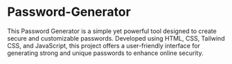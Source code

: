 # Password-Generator
This Password Generator is a simple yet powerful tool designed to create secure and customizable passwords. Developed using HTML, CSS, Tailwind CSS, and JavaScript, this project offers a user-friendly interface for generating strong and unique passwords to enhance online security.
